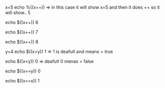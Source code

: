 x=5
echo %((x++))  => in this case it will show x=5 and then it does ++ so it will show..
5

echo $((x++))
6

echo $((x++))
7

echo $((x++))
8

y=4
echo $((x>y))
1              => 1 is deafult and  means = true

echo $((x<y))
0              => deafult 0 menas = false

echo $((x==y))
0

echo $((x==x))
1
